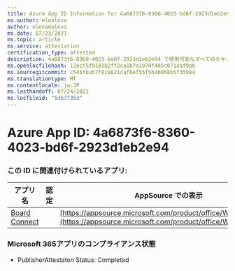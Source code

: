 ```yaml
---
title: Azure App ID Information for 4a6873f6-8360-4023-bd6f-2923d1eb2e94
ms.author: elmalova
author: elenamalova
ms.date: 07/23/2021
ms.topic: article
ms.service: attestation
certification_type: attested
description: 4a6873f6-8360-4023-bd6f-2923d1eb2e94 で使用可能なすべてのセキュリティおよびコンプライアンス情報。
ms.openlocfilehash: 12ecf5f9183b2ff2ca1b7a1970f405c071aaf9a0
ms.sourcegitcommit: c545fba57f8ca821caf6ef55f5b4b068b5f35984
ms.translationtype: MT
ms.contentlocale: ja-JP
ms.lasthandoff: 07/24/2021
ms.locfileid: "53577353"
---
```

# <a name="azure-app-id-4a6873f6-8360-4023-bd6f-2923d1eb2e94"></a>Azure App ID: 4a6873f6-8360-4023-bd6f-2923d1eb2e94


### <a name="apps-associated-with-this-id"></a>この ID に関連付けられているアプリ:
| **アプリ名** | **認定** | **AppSource での表示** |
|--------------|---------------|-----------------------|
| [Board Connect](https://docs.microsoft.com/microsoft-365-app-certification/forward/WA200001955) |  | [https://appsource.microsoft.com/product/office/WA200001955](https://appsource.microsoft.com/product/office/WA200001955) |

### <a name="microsoft-365-app-compliance-status"></a>Microsoft 365アプリのコンプライアンス状態
- PublisherAttestaton Status: Completed
